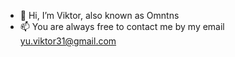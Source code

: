 - 👋 Hi, I’m Viktor, also known as Omntns
- 📫 You are always free to contact me by my email yu.viktor31@gmail.com

<!---
OmntnsV/OmntnsV is a ✨ special ✨ repository because its `README.md` (this file) appears on your GitHub profile.
You can click the Preview link to take a look at your changes.
--->
